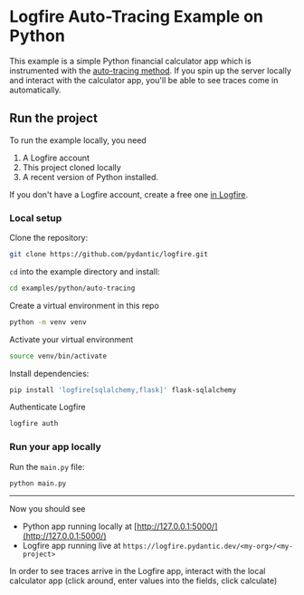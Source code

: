 # Logfire Auto-Tracing Example on Python

This example is a simple Python financial calculator app which is instrumented with the [auto-tracing method](../../../docs/guides/onboarding-checklist/add-auto-tracing.md). If you spin up the server locally and interact with the calculator app, you'll be able to see traces come in automatically.

## Run the project

To run the example locally, you need
1. A Logfire account
2. This project cloned locally
3. A recent version of Python installed.

If you don't have a Logfire account, create a free one [in Logfire](https://logfire.pydantic.dev/).


### Local setup

Clone the repository:

```bash
git clone https://github.com/pydantic/logfire.git
```

`cd` into the example directory and install:

```bash
cd examples/python/auto-tracing
```

Create a virtual environment in this repo

```bash
python -m venv venv
```

Activate your virtual environment

```bash
source venv/bin/activate
```

Install dependencies:

```bash
pip install 'logfire[sqlalchemy,flask]' flask-sqlalchemy
```

Authenticate Logfire

```bash
logfire auth
```


### Run your app locally

Run the `main.py` file:

```bash
python main.py
```

---

Now you should see

- Python app running locally at [http://127.0.0.1:5000/](http://127.0.0.1:5000/)
- Logfire app running live at `https://logfire.pydantic.dev/<my-org>/<my-project>`

In order to see traces arrive in the Logfire app, interact with the local calculator app (click around, enter values into the fields, click calculate)
